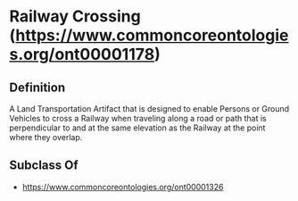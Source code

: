 # Railway Crossing (https://www.commoncoreontologies.org/ont00001178)

## Definition
A Land Transportation Artifact that is designed to enable Persons or Ground Vehicles to cross a Railway when traveling along a road or path that is perpendicular to and at the same elevation as the Railway at the point where they overlap.

## Subclass Of
- https://www.commoncoreontologies.org/ont00001326

